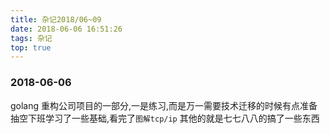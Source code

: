 ```yaml
---
title: 杂记2018/06~09
date: 2018-06-06 16:51:26
tags: 杂记
top: true
---
```



### 2018-06-06
golang 重构公司项目的一部分,一是练习,而是万一需要技术迁移的时候有点准备
抽空下班学习了一些基础,看完了`图解tcp/ip`
其他的就是七七八八的搞了一些东西